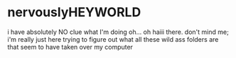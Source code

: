 # nervouslyHEYWORLD
i have absolutely NO clue what I'm doing
oh... oh haiii there. don't mind me; i'm really just here trying to figure out what all these wild ass folders are that seem to have taken over my computer 
